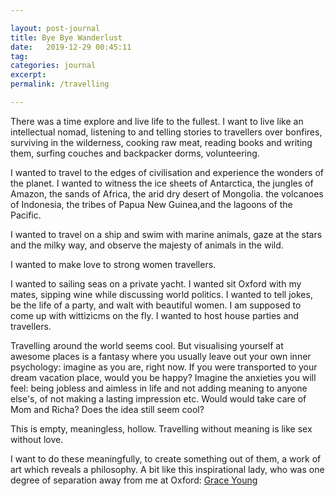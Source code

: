```yaml
---

layout: post-journal
title: Bye Bye Wanderlust
date:   2019-12-29 00:45:11
tag: 
categories: journal
excerpt: 
permalink: /travelling

---
```


There was a time explore and live life to the fullest. I want to live like an intellectual nomad, listening to and telling stories to travellers over bonfires, surviving in the wilderness, cooking raw meat, reading books and writing them, surfing couches and backpacker dorms, volunteering. 

I wanted to travel to the edges of civilisation and experience the wonders of the planet. I wanted to witness the ice sheets of Antarctica, the jungles of Amazon, the sands of Africa, the arid dry desert of Mongolia. the volcanoes of Indonesia, the tribes of Papua New Guinea,and  the lagoons of the Pacific. 

I wanted to travel on a ship and swim with marine animals, gaze at the stars and the milky way, and observe the majesty of animals in the wild.


I wanted to make love to strong women travellers. 

I wanted to sailing seas on a private yacht. I wanted sit Oxford with my mates, sipping wine while discussing world politics. I wanted to tell jokes, be the life of a party, and walt with beautiful women. I am supposed to come up with wittizicms on the fly.  I wanted to host house parties and travellers. 



Travelling around the world seems cool. But visualising yourself at awesome places is a fantasy where you usually leave out your own inner psychology: imagine as you are, right now. If you were transported to your dream vacation place, would you be happy?  Imagine the anxieties you will feel:  being jobless and aimless in life and not adding meaning to anyone else's, of not making a lasting impression etc.  Would would take care of Mom and Richa? Does the idea still seem cool?

This is empty, meaningless, hollow. Travelling without meaning is like sex without love. 

I want to do these meaningfully, to create something out of them, a work of art which reveals a philosophy. A bit like this inspirational lady, who was one degree of separation away from me at Oxford: [Grace Young](http://www.graceunderthesea.com/)

